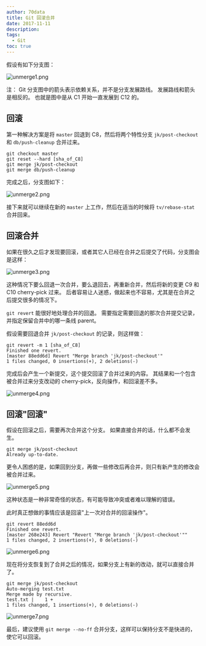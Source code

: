 ```yaml
---
author: 70data
title: Git 回滚合并
date: 2017-11-11
description:
tags:
  - Git
toc: true
---
```


假设有如下分支图：

![unmerge1.png][1]

注：
Git 分支图中的箭头表示依赖关系，并不是分支发展路线。
发展路线和箭头是相反的。
也就是图中是从 C1 开始一直发展到 C12 的。

<!--more-->

## 回滚

第一种解决方案是将 `master` 回退到 C8，然后将两个特性分支 `jk/post-checkout` 和 `db/push-cleanup` 合并过来。

```
git checkout master
git reset --hard [sha_of_C8]
git merge jk/post-checkout
git merge db/push-cleanup
```

完成之后，分支图如下：

![unmerge2.png][2]

接下来就可以继续在新的 `master` 上工作，然后在适当的时候将 `tv/rebase-stat` 合并回来。

## 回滚合并

如果在很久之后才发现要回滚，或者其它人已经在合并之后提交了代码，分支图会是这样：

![unmerge3.png][3]

这种情况下要么回退一次合并，要么退回去，再重新合并，然后将新的变更 C9 和 C10 cherry-pick 过来。
后者容易让人迷惑，做起来也不容易，尤其是在合并之后提交很多的情况下。

`git revert` 能很好地处理合并的回退。
需要指定需要回退的那次合并提交记录，并指定保留合并中的哪一条线 parent。

假设需要回退合并 `jk/post-checkout` 的记录，则这样做：

```
git revert -m 1 [sha_of_C8]
Finished one revert.
[master 88edd6d] Revert "Merge branch 'jk/post-checkout'"
1 files changed, 0 insertions(+), 2 deletions(-)
```

完成后会产生一个新提交，这个提交回滚了合并过来的内容。
其结果和一个包含被合并过来分支改动的 cherry-pick，反向操作，和回滚差不多。

![unmerge4.png][4]

## 回滚"回滚"

假设在回滚之后，需要再次合并这个分支。
如果直接合并的话，什么都不会发生。

```
git merge jk/post-checkout
Already up-to-date.
```

更令人困惑的是，如果回到分支，再做一些修改后再合并，则只有新产生的修改会被合并过来。

![unmerge5.png][5]

这种状态是一种非常奇怪的状态，有可能导致冲突或者难以理解的错误。

此时真正想做的事情应该是回滚"上一次对合并的回滚操作"。

```
git revert 88edd6d
Finished one revert.
[master 268e243] Revert "Revert "Merge branch 'jk/post-checkout'""
1 files changed, 2 insertions(+), 0 deletions(-)
```

![unmerge6.png][6]

现在将分支恢复到了合并之后的情况，如果分支上有新的改动，就可以直接合并了。

```
git merge jk/post-checkout
Auto-merging test.txt
Merge made by recursive.
test.txt |    1 +
1 files changed, 1 insertions(+), 0 deletions(-)
```

![unmerge7.png][7]

最后，建议使用 `git merge --no-ff` 合并分支，这样可以保持分支不是快进的，使它可以回滚。

  [1]: http://70data.net/usr/uploads/2018/02/94180264.png
  [2]: http://70data.net/usr/uploads/2018/02/680467250.png
  [3]: http://70data.net/usr/uploads/2018/02/246292149.png
  [4]: http://70data.net/usr/uploads/2018/02/408594643.png
  [5]: http://70data.net/usr/uploads/2018/02/3466208814.png
  [6]: http://70data.net/usr/uploads/2018/02/2348321262.png
  [7]: http://70data.net/usr/uploads/2018/02/2721375185.png
